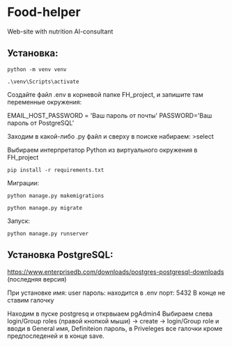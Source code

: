 # Food-helper
Web-site with nutrition AI-consultant 

## Установка:

``` python -m venv venv ``` 

``` .\venv\Scripts\activate ```


Создайте файл .env в корневой папке FH_project, и запишите там переменные окружения:

EMAIL_HOST_PASSWORD = 'Ваш пароль от почты' 
PASSWORD='Ваш пароль от PostgreSQL'


Заходим в какой-либо .py файл и сверху в поиске набираем: >select

Выбираем интерпретатор Python из виртуального окружения в FH_project

``` pip install -r requirements.txt ```


Миграции:

```python manage.py makemigrations```

```python manage.py migrate```

Запуск:

```python manage.py runserver ```


## Установка PostgreSQL:

https://www.enterprisedb.com/downloads/postgres-postgresql-downloads
(последняя версия)


При установке имя: user
пароль: находится в .env
порт: 5432 
В конце не ставим галочку


Находим в пуске postgresq и открвыаем pgAdmin4
Выбираем слева login/Group roles (правой кнопкой мыши) -> create ->  login/Group role и вводи в General имя, Definiteion пароль, в Priveleges все галочки кроме предпоследеней и в конце save.

